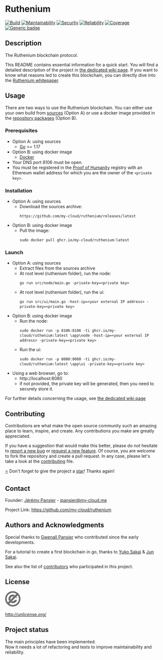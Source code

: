# Ruthenium

[![Build](https://github.com/my-cloud/ruthenium/workflows/Build/badge.svg?branch=main)](https://github.com/my-cloud/ruthenium/actions?query=workflow%3ABuild+event%3Apush+branch%3Amain)
[![Maintainability](https://sonarcloud.io/api/project_badges/measure?project=my-cloud_ruthenium&metric=sqale_rating)](https://sonarcloud.io/component_measures?id=my-cloud_ruthenium&metric=sqale_rating)
[![Security](https://sonarcloud.io/api/project_badges/measure?project=my-cloud_ruthenium&metric=security_rating)](https://sonarcloud.io/component_measures?id=my-cloud_ruthenium&metric=security_rating)
[![Reliability](https://sonarcloud.io/api/project_badges/measure?project=my-cloud_ruthenium&metric=reliability_rating)](https://sonarcloud.io/component_measures?id=my-cloud_ruthenium&metric=reliability_rating)
[![Coverage](https://sonarcloud.io/api/project_badges/measure?project=my-cloud_ruthenium&metric=coverage)](https://sonarcloud.io/summary/new_code?id=my-cloud_ruthenium)
[![Generic badge](https://img.shields.io/badge/docs-whitepaper-g.svg)](https://github.com/my-cloud/ruthenium/wiki/Whitepaper)

## Description
The Ruthenium blockchain protocol.

This README contains essential information for a quick start. You will find a detailed description of the project in [the dedicated wiki page](https://github.com/my-cloud/ruthenium/wiki/Home). If you want to know what reasons led to create this blockchain, you can directly dive into the [Ruthenium whitepaper](https://github.com/my-cloud/ruthenium/wiki/Whitepaper). 

## Usage
There are two ways to use the Ruthenium blockchain. You can either use your own build from [sources](https://github.com/my-cloud/ruthenium/releases) (Option A) or use a docker image provided in the [repository packages](https://github.com/my-cloud/ruthenium/pkgs/container/ruthenium) (Option B).

### Prerequisites
* Option A: using sources
  * [Go][1] >= 1.17
* Option B: using docker image
  * [Docker][2]
* Your DNS port 8106 must be open.
* You must be registered in the [Proof of Humanity](https://github.com/my-cloud/ruthenium/Whitepaper#proof-of-humanity) registry with an Ethereum wallet address for which you are the owner of the `<private key>`.

### Installation
* Option A: using sources
  * Download the sources archive:
    ```
    https://github.com/my-cloud/ruthenium/releases/latest
    ```
* Option B: using docker image
  * Pull the image:
    ```
    sudo docker pull ghcr.io/my-cloud/ruthenium:latest
    ```

### Launch
* Option A: using sources
  * Extract files from the sources archive
  * At root level (ruthenium folder), run the node:
    ```
    go run src/node/main.go -private-key=<private key>
    ```
  * At root level (ruthenium folder), run the ui:
    ```
    go run src/ui/main.go -host-ip=<your external IP address> -private-key=<private key>
    ```
* Option B: using docker image
  * Run the node:
    ```
    sudo docker run -p 8106:8106 -ti ghcr.io/my-cloud/ruthenium:latest \app\node -host-ip=<your external IP address> -private-key=<private key>
    ```
  * Run the ui:
    ```
    sudo docker run -p 8080:8080 -ti ghcr.io/my-cloud/ruthenium:latest \app\ui -private-key=<private key>
    ```
* Using a web browser, go to:
  * http://localhost:8080
  * if not provided, the private key will be generated, then you need to securely store it.

For further details concerning the usage, see [the dedicated wiki page](https://github.com/my-cloud/ruthenium/wiki/Usage)

## Contributing
Contributions are what make the open source community such an amazing place to learn, inspire, and create. Any contributions you make are greatly appreciated.

If you have a suggestion that would make this better, please do not hesitate to [report a new bug](https://github.com/my-cloud/ruthenium/issues/new?assignees=&labels=bug&template=bug_report.md&title=) or [request a new feature](https://github.com/my-cloud/ruthenium/issues/new?assignees=&labels=enhancement&template=feature_request.md&title=). Of course, you are welcome to fork the repository and create a pull request. In any case, please let's take a look at the [contributing](https://github.com/my-cloud/ruthenium/blob/main/CONTRIBUTING.md) file.

[⭐](https://github.com/login?return_to=%2Fmy-cloud%2Fruthenium) Don't forget to give the project a [star](https://github.com/login?return_to=%2Fmy-cloud%2Fruthenium)! Thanks again!

## Contact
Founder: [Jérémy Pansier](https://github.com/JeremyPansier) - jpansier@my-cloud.me

Project Link: https://github.com/my-cloud/ruthenium

## Authors and Acknowledgments
Special thanks to [Gwenall Pansier](https://github.com/Gwenall) who contributed since the early developments.

For a tutorial to create a first blockchain in go, thanks to [Yuko Sakai][3] & [Jun Sakai][4].

See also the list of [contributors](https://github.com/my-cloud/ruthenium/graphs/contributors) who participated in this project.

## License
![img.png](doc/img.png)

http://unlicense.org/

## Project status
The main principles have been implemented.  
Now it needs a lot of refactoring and tests to improve maintainability and
reliability.

[1]: https://go.dev/dl/ "Go website"
[2]: https://www.docker.com/ "Docker website"
[3]: https://www.udemy.com/user/myeigoworld/ "Yuko Sakai LinkedIn profile"
[4]: https://udemy.com/user/jun-sakai/ "Jun Sakai LinkedIn profile"
